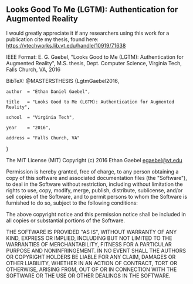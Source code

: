Looks Good To Me (LGTM): Authentication for Augmented Reality
-------------------------------------------------------------

I would greatly appreciate it if any researchers using this work for a publication cite my thesis, found here: https://vtechworks.lib.vt.edu/handle/10919/71638

IEEE Format:
E. G. Gaebel, "Looks Good to Me (LGTM): Authentication for Augmented Reality", M.S. thesis, Dept. Computer Science, Virginia Tech, Falls Church, VA, 2016

BibTeX:
@MASTERSTHESIS {LgtmGaebel2016,

    author  = "Ethan Daniel Gaebel",
    
    title   = "Looks Good to Me (LGTM): Authentication for Augmented Reality",
    
    school  = "Virginia Tech",
    
    year    = "2016",
    
    address = "Falls Church, VA"
    
}


The MIT License (MIT)
Copyright (c) 2016 Ethan Gaebel <egaebel@vt.edu>

Permission is hereby granted, free of charge, to any person obtaining a 
copy of this software and associated documentation files (the "Software"), 
to deal in the Software without restriction, including without limitation 
the rights to use, copy, modify, merge, publish, distribute, sublicense, 
and/or sell copies of the Software, and to permit persons to whom the 
Software is furnished to do so, subject to the following conditions:

The above copyright notice and this permission notice shall be included 
in all copies or substantial portions of the Software.

THE SOFTWARE IS PROVIDED "AS IS", WITHOUT WARRANTY OF ANY KIND, EXPRESS 
OR IMPLIED, INCLUDING BUT NOT LIMITED TO THE WARRANTIES OF MERCHANTABILITY, 
FITNESS FOR A PARTICULAR PURPOSE AND NONINFRINGEMENT. IN NO EVENT SHALL THE 
AUTHORS OR COPYRIGHT HOLDERS BE LIABLE FOR ANY CLAIM, DAMAGES OR OTHER 
LIABILITY, WHETHER IN AN ACTION OF CONTRACT, TORT OR OTHERWISE, ARISING 
FROM, OUT OF OR IN CONNECTION WITH THE SOFTWARE OR THE USE OR OTHER 
DEALINGS IN THE SOFTWARE.
